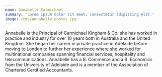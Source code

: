 ```yaml
---
name: Annabelle Carmichael
summary: 'Lorem ipsum dolor sit amet, consectetur adipiscing elit.'
image: /cms/annabelle_photos.jpg
---
```


Annabelle is the Principal of Carmichael Kingham & Co. she has worked in
practice and industry for over 10 years both in Australia and the United
Kingdom. She began her career in private practice in Adelaide before
moving to London to further her experience where she worked for
multinational companies spanning financial services, hospitality and
telecommunications. Annabelle has a B. Commerce and a B. Economics from
the University of Adelaide and is a member of the Association of Chartered
Certified Accountants.
